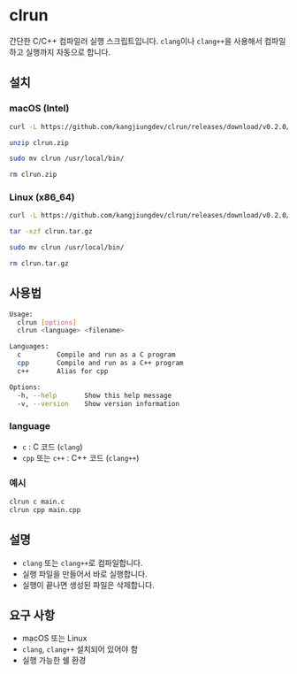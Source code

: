 # clrun

간단한 C/C++ 컴파일러 실행 스크립트입니다. `clang`이나 `clang++`을 사용해서 컴파일하고 실행까지 자동으로 합니다.

## 설치

### macOS (Intel)

```bash
curl -L https://github.com/kangjiungdev/clrun/releases/download/v0.2.0/clrun-x86_64-apple-darwin.zip -o clrun.zip

unzip clrun.zip

sudo mv clrun /usr/local/bin/

rm clrun.zip
```

### Linux (x86_64)

```bash
curl -L https://github.com/kangjiungdev/clrun/releases/download/v0.2.0/clrun-x86_64-unknown-linux-gnu.tar.gz -o clrun.tar.gz

tar -xzf clrun.tar.gz

sudo mv clrun /usr/local/bin/

rm clrun.tar.gz
```

## 사용법

```bash
Usage:
  clrun [options]
  clrun <language> <filename>

Languages:
  c         Compile and run as a C program
  cpp       Compile and run as a C++ program
  c++       Alias for cpp

Options:
  -h, --help       Show this help message
  -v, --version    Show version information
```

### language

- `c` : C 코드 (`clang`)
- `cpp` 또는 `c++` : C++ 코드 (`clang++`)

### 예시

```bash
clrun c main.c
clrun cpp main.cpp
```

## 설명

- `clang` 또는 `clang++`로 컴파일합니다.
- 실행 파일을 만들어서 바로 실행합니다.
- 실행이 끝나면 생성된 파일은 삭제합니다.

## 요구 사항

- macOS 또는 Linux
- `clang`, `clang++` 설치되어 있어야 함
- 실행 가능한 쉘 환경
